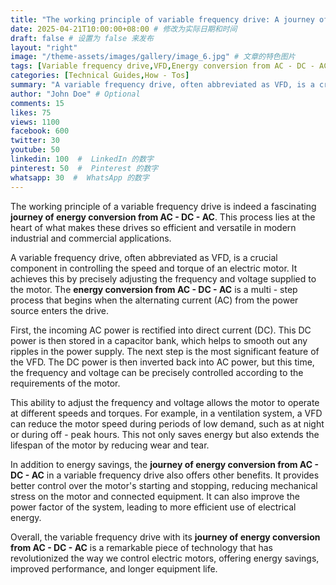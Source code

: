 ```yaml
---
title: "The working principle of variable frequency drive: A journey of energy conversion from AC - DC - AC"
date: 2025-04-21T10:00:00+08:00 # 修改为实际日期和时间
draft: false # 设置为 false 来发布
layout: "right"
image: "/theme-assets/images/gallery/image_6.jpg" # 文章的特色图片
tags: [Variable frequency drive,VFD,Energy conversion from AC - DC - AC,Control motor speed and torque,Energy savings,Improve motor performance,Extend equipment life]
categories: [Technical Guides,How - Tos]
summary: "A variable frequency drive, often abbreviated as VFD, is a crucial component in controlling the speed and torque of an electric motor. It achieves this by precisely adjusting the frequency and voltage supplied to the motor. " # 可选的自定义摘要
author: "John Doe" # Optional
comments: 15
likes: 75
views: 1100
facebook: 600
twitter: 30
youtube: 50
linkedin: 100  #  LinkedIn 的数字
pinterest: 50  #  Pinterest 的数字
whatsapp: 30  #  WhatsApp 的数字
---
```



The working principle of a variable frequency drive is indeed a fascinating **journey of energy conversion from AC - DC - AC**. This process lies at the heart of what makes these drives so efficient and versatile in modern industrial and commercial applications.

A variable frequency drive, often abbreviated as VFD, is a crucial component in controlling the speed and torque of an electric motor. It achieves this by precisely adjusting the frequency and voltage supplied to the motor. The **energy conversion from AC - DC - AC** is a multi - step process that begins when the alternating current (AC) from the power source enters the drive.

First, the incoming AC power is rectified into direct current (DC). This DC power is then stored in a capacitor bank, which helps to smooth out any ripples in the power supply. The next step is the most significant feature of the VFD. The DC power is then inverted back into AC power, but this time, the frequency and voltage can be precisely controlled according to the requirements of the motor.

This ability to adjust the frequency and voltage allows the motor to operate at different speeds and torques. For example, in a ventilation system, a VFD can reduce the motor speed during periods of low demand, such as at night or during off - peak hours. This not only saves energy but also extends the lifespan of the motor by reducing wear and tear.

In addition to energy savings, the **journey of energy conversion from AC - DC - AC** in a variable frequency drive also offers other benefits. It provides better control over the motor's starting and stopping, reducing mechanical stress on the motor and connected equipment. It can also improve the power factor of the system, leading to more efficient use of electrical energy.

Overall, the variable frequency drive with its **journey of energy conversion from AC - DC - AC** is a remarkable piece of technology that has revolutionized the way we control electric motors, offering energy savings, improved performance, and longer equipment life. 


